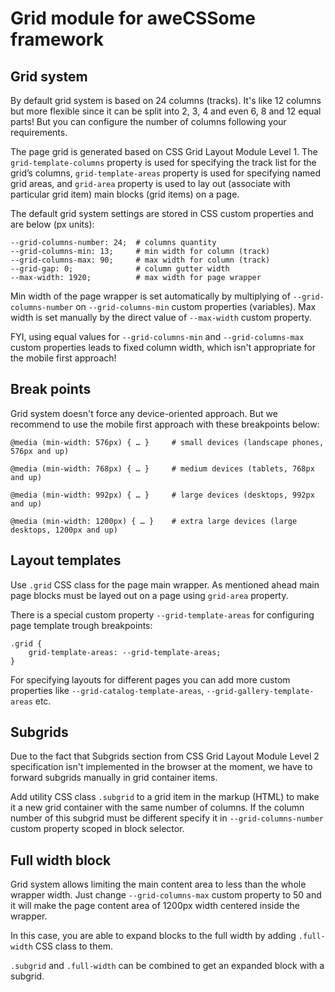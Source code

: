 # Grid module for aweCSSome framework

## Grid system

By default grid system is based on 24 columns (tracks). It's like 12 columns but more flexible since it can be split into 2, 3, 4 and even 6, 8 and 12 equal parts! But you can configure the number of columns following your requirements.

The page grid is generated based on CSS Grid Layout Module Level 1. The `grid-template-columns` property is used for specifying the track list for the grid’s columns, `grid-template-areas` property is used for specifying named grid areas, and `grid-area` property is used to lay out (associate with particular grid item) main blocks (grid items) on a page.

The default grid system settings are stored in CSS custom properties and are below (px units):

```
--grid-columns-number: 24;  # columns quantity
--grid-columns-min: 13;     # min width for column (track)
--grid-columns-max: 90;     # max width for column (track)
--grid-gap: 0;              # column gutter width
--max-width: 1920;          # max width for page wrapper
```

Min width of the page wrapper is set automatically by multiplying of `--grid-columns-number` on `--grid-columns-min` custom properties (variables). Max width is set manually by the direct value of `--max-width` custom property.

FYI, using equal values for `--grid-columns-min` and `--grid-columns-max` custom properties leads to fixed column width, which isn't appropriate for the mobile first approach!

## Break points

Grid system doesn't force any device-oriented approach. But we recommend to use the mobile first approach with these breakpoints below:

```
@media (min-width: 576px) { … }     # small devices (landscape phones, 576px and up)

@media (min-width: 768px) { … }     # medium devices (tablets, 768px and up)

@media (min-width: 992px) { … }     # large devices (desktops, 992px and up)

@media (min-width: 1200px) { … }    # extra large devices (large desktops, 1200px and up)
```

## Layout templates

Use `.grid` CSS class for the page main wrapper. As mentioned ahead main page blocks must be layed out on a page using `grid-area` property.

There is a special custom property `--grid-template-areas` for configuring page template trough breakpoints:

```
.grid {
    grid-template-areas: --grid-template-areas;
}
```

For specifying layouts for different pages you can add more custom properties like `--grid-catalog-template-areas`, `--grid-gallery-template-areas` etc.

## Subgrids

Due to the fact that Subgrids section from CSS Grid Layout Module Level 2 specification isn't implemented in the browser at the moment, we have to forward subgrids manually in grid container items.

Add utility CSS class `.subgrid` to a grid item in the markup (HTML) to make it a new grid container with the same number of columns. If the column number of this subgrid must be different specify it in `--grid-columns-number` custom property scoped in block selector.

## Full width block

Grid system allows limiting the main content area to less than the whole wrapper width. Just change `--grid-columns-max` custom property to 50 and it will make the page content area of 1200px width centered inside the wrapper.

In this case, you are able to expand blocks to the full width by adding `.full-width` CSS class to them.

`.subgrid` and `.full-width` can be combined to get an expanded block with a subgrid.
